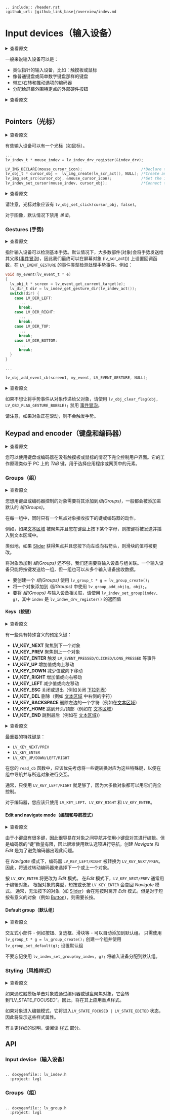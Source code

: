 ```eval_rst
.. include:: /header.rst 
:github_url: |github_link_base|/overview/indev.md
```
# Input devices（输入设备）

<details>
<summary>查看原文</summary>
<p>

An input device usually means:
- Pointer-like input device like touchpad or mouse
- Keypads like a normal keyboard or simple numeric keypad
- Encoders with left/right turn and push options
- External hardware buttons which are assigned to specific points on the screen
 
</p>
</details>

一般来说输入设备可以是：

- 类似指针的输入设备，比如：触摸板或鼠标
- 像普通键盘或简单数字键盘那样的键盘
- 带左/右转和推动选项的编码器
- 分配给屏幕外围特定点的外部硬件按钮


<details>
<summary>查看原文</summary>
<p>

``` important:: Before reading further, please read the [Porting](/porting/indev) section of Input devices
```

</p>
</details>

``` important:: 在进一步阅读之前，请阅读输入设备(Input devices)的 [Porting](/porting/indev) 部分
```

## Pointers（光标）

<details>
<summary>查看原文</summary>
<p>

Pointer input devices (like a mouse) can have a cursor.
 
</p>
</details>

有些输入设备可以有一个光标（如鼠标）。


```c
...
lv_indev_t * mouse_indev = lv_indev_drv_register(&indev_drv);

LV_IMG_DECLARE(mouse_cursor_icon);                          /*Declare the image file.*/
lv_obj_t * cursor_obj =  lv_img_create(lv_scr_act(), NULL); /*Create an image object for the cursor */
lv_img_set_src(cursor_obj, &mouse_cursor_icon);             /*Set the image source*/
lv_indev_set_cursor(mouse_indev, cursor_obj);               /*Connect the image  object to the driver*/

```

<details>
<summary>查看原文</summary>
<p>

Note that the cursor object should have `lv_obj_set_click(cursor_obj, false)`.
For images, *clicking* is disabled by default.
 
</p>
</details>

请注意，光标对象应该有 `lv_obj_set_click(cursor_obj, false)`。

对于图像，默认情况下禁用 *单击*。



### Gestures (手势)
<details>
<summary>查看原文</summary>
<p>

Pointer input devives can detect basic gestures. By default, most of the widgets send the gestures to its parent, so finally the gestures can be detected on the screen object in a form of an `LV_EVENT_GESTURE` event. For example:
 
</p>
</details>


指针输入设备可以检测基本手势。默认情况下，大多数部件(对象)会将手势发送给其父级([事件冒泡](https://www.bilibili.com/video/BV1Ya411r7K2?p=13))，因此我们最终可以在屏幕对象 (lv_scr_act()) 上设置回调函数，在 `LV_EVENT_GESTURE` 的事件类型检测处理手势事件。例如：


```c
void my_event(lv_event_t * e)
{
  lv_obj_t * screen = lv_event_get_current_target(e);
  lv_dir_t dir = lv_indev_get_gesture_dir(lv_indev_act());
  switch(dir) {
    case LV_DIR_LEFT:
      ...
      break;
    case LV_DIR_RIGHT:
      ...
      break;
    case LV_DIR_TOP:
      ...
      break;
    case LV_DIR_BOTTOM:
      ...
      break;
  }
}

...

lv_obj_add_event_cb(screen1, my_event, LV_EVENT_GESTURE, NULL);
```

<details>
<summary>查看原文</summary>
<p>

To prevent passing the gesture event to the parent from an obejct use `lv_obj_clear_flag(obj, LV_OBJ_FLAG_GESTURE_BUBBLE)`.

Note that, gestures are not triggered if an object is being scrolled.
 
</p>
</details>

如果不想让将手势事件从对象传递给父对象，请使用 `lv_obj_clear_flag(obj, LV_OBJ_FLAG_GESTURE_BUBBLE);` 禁用 [事件冒泡](https://www.bilibili.com/video/BV1Ya411r7K2?p=13)。

请注意，如果对象正在滚动，则不会触发手势。


## Keypad and encoder（键盘和编码器）

<details>
<summary>查看原文</summary>
<p>

You can fully control the user interface without touchpad or mouse using a keypad or encoder(s). It works similar to the *TAB* key on the PC to select the element in an application or a web page.
 
</p>
</details>

您可以使用键盘或编码器在没有触摸板或鼠标的情况下完全控制用户界面。它的工作原理类似于 PC 上的 *TAB* 键，用于选择应用程序或网页中的元素。

### Groups（组）

<details>
<summary>查看原文</summary>
<p>

The objects, you want to control with keypad or encoder, needs to be added to a *Group*.
In every group, there is exactly one focused object which receives the pressed keys or the encoder actions.
For example, if a [Text area](/widgets/core/textarea) is focused and you press some letter on a keyboard, the keys will be sent and inserted into the text area.
Similarly, if a [Slider](/widgets/core/slider) is focused and you press the left or right arrows, the slider's value will be changed.

You need to associate an input device with a group. An input device can send the keys to only one group but, a group can receive data from more than one input device too.

To create a group use `lv_group_t * g = lv_group_create()` and to add an object to the group use `lv_group_add_obj(g, obj)`.

To associate a group with an input device use `lv_indev_set_group(indev, g)`, where `indev` is the return value of `lv_indev_drv_register()`
 
</p>
</details>

您想用键盘或编码器控制的对象需要将其添加到*组(Groups)*，一般都会被添加进默认的 *组(Groups)*。

在每一组中，同时只有一个焦点对象接收按下的键或编码器的动作。

例如，如果[文本区域](/widgets/core/textarea) 被聚焦并且您在键盘上按下某个字母，则按键将被发送并插入到文本区域中。

类似地，如果 [Slider](/widgets/core/slider) 获得焦点并且您按下向左或向右箭头，则滑块的值将被更改。


将对象添加到 *组(Groups)* 还不够，我们还需要将输入设备与组关联。一个输入设备只能将按键发送给一组，但一组也可以从多个输入设备接收数据。

- 要创建一个 *组(Groups)* 使用 `lv_group_t * g = lv_group_create();` 
- 将一个对象添加到 *组(Groups)* 中使用 `lv_group_add_obj(g, obj);`。
- 要将 *组(Groups)* 与输入设备相关联，请使用 `lv_indev_set_group(indev, g)`，其中 `indev` 是 `lv_indev_drv_register()` 的返回值

#### Keys（按键）

<details>
<summary>查看原文</summary>
<p>

There are some predefined keys which have special meaning:
- **LV_KEY_NEXT** Focus on the next object
- **LV_KEY_PREV** Focus on the previous object
- **LV_KEY_ENTER** Triggers `LV_EVENT_PRESSED/CLICKED/LONG_PRESSED` etc. events
- **LV_KEY_UP** Increase value or move upwards
- **LV_KEY_DOWN** Decrease value or move downwards
- **LV_KEY_RIGHT** Increase value or move the the right
- **LV_KEY_LEFT** Decrease value or move the the left
- **LV_KEY_ESC**  Close or exit (E.g. close a [Drop down list](/widgets/core/dropdown))
- **LV_KEY_DEL**  Delete (E.g. a character on the right in a [Text area](/widgets/core/textarea))
- **LV_KEY_BACKSPACE** Delete a character on the left (E.g. in a [Text area](/widgets/core/textarea))
- **LV_KEY_HOME** Go to the beginning/top (E.g. in a [Text area](/widgets/core/textarea))
- **LV_KEY_END** Go to the end (E.g. in a [Text area](/widgets/core/textarea)))
 
</p>
</details>

有一些具有特殊含义的预定义键：
- **LV_KEY_NEXT** 聚焦到下一个对象
- **LV_KEY_PREV** 聚焦到上一个对象
- **LV_KEY_ENTER** 触发 `LV_EVENT_PRESSED/CLICKED/LONG_PRESSED` 等事件
- **LV_KEY_UP** 增加值或向上移动
- **LV_KEY_DOWN** 减少值或向下移动
- **LV_KEY_RIGHT** 增加值或向右移动
- **LV_KEY_LEFT** 减少值或向左移动
- **LV_KEY_ESC** 关闭或退出（例如关闭 [下拉列表](/widgets/core/dropdown)）
- **LV_KEY_DEL** 删除（例如 [文本区域](/widgets/core/textarea) 中右侧的字符）
- **LV_KEY_BACKSPACE** 删除左边的一个字符（例如在[文本区域](/widgets/core/textarea)）
- **LV_KEY_HOME** 跳到开头/顶部（例如在 [文本区域](/widgets/core/textarea)）
- **LV_KEY_END** 跳到最后（例如在 [文本区域](/widgets/core/textarea))）



<details>
<summary>查看原文</summary>
<p>

The most important special keys are `LV_KEY_NEXT/PREV`, `LV_KEY_ENTER` and `LV_KEY_UP/DOWN/LEFT/RIGHT`.
In your `read_cb` function, you should translate some of your keys to these special keys to navigate in the group and interact with the selected object.

Usually, it's enough to use only `LV_KEY_LEFT/RIGHT` because most of the objects can be fully controlled with them.

With an encoder, you should use only `LV_KEY_LEFT`, `LV_KEY_RIGHT`, and `LV_KEY_ENTER`.
 
</p>
</details>

最重要的特殊键是：

- `LV_KEY_NEXT/PREV`
- `LV_KEY_ENTER`
- `LV_KEY_UP/DOWN/LEFT/RIGHT` 

在您的 `read_cb` 函数中，应该优先考虑将一些键转换对应为这些特殊键，以便在组中导航并与所选对象进行交互。

通常，只使用 `LV_KEY_LEFT/RIGHT` 就足够了，因为大多数对象都可以用它们完全控制。

对于编码器，您应该只使用 `LV_KEY_LEFT`、`LV_KEY_RIGHT` 和 `LV_KEY_ENTER`。

#### Edit and navigate mode（编辑和导航模式）

<details>
<summary>查看原文</summary>
<p>

Since a keypad has plenty of keys, it's easy to navigate between the objects and edit them using the keypad. But the encoders have a limited number of "keys" and hence it is difficult to navigate using the default options. *Navigate* and *Edit* are created to avoid this problem with the encoders.

In *Navigate* mode, the encoders `LV_KEY_LEFT/RIGHT` is translated to `LV_KEY_NEXT/PREV`. Therefore the next or previous object will be selected by turning the encoder.
Pressing `LV_KEY_ENTER` will change to *Edit* mode.

In *Edit* mode, `LV_KEY_NEXT/PREV` is usually used to edit the object.
Depending on the object's type, a short or long press of `LV_KEY_ENTER` changes back to *Navigate* mode.
Usually, an object which can not be pressed (like a [Slider](/widgets/core/slider)) leaves *Edit* mode on short click. But with objects where short click has meaning (e.g. [Button](/widgets/core/btn)), a long press is required.
 
</p>
</details>

由于小键盘有很多键，因此很容易在对象之间导航并使用小键盘对其进行编辑。但是编码器的“键”数量有限，因此很难使用默认选项进行导航。创建 *Navigate* 和 *Edit* 是为了避免编码器出现此问题。

在 *Navigate* 模式下，编码器 `LV_KEY_LEFT/RIGHT` 被转换为 `LV_KEY_NEXT/PREV`。因此，将通过转动编码器来选择下一个或上一个对象。

按 `LV_KEY_ENTER` 将更改为 *Edit* 模式。
在*Edit* 模式下，`LV_KEY_NEXT/PREV` 通常用于编辑对象。
根据对象的类型，短按或长按 `LV_KEY_ENTER` 会变回 *Navigate* 模式。
通常，无法按下的对象（如 [Slider](/widgets/core/slider)）会在短按时离开 *Edit* 模式。但是对于短按有意义的对象（例如 [Button](/widgets/core/btn)），则需要长按。

#### Default group（默认组）

<details>
<summary>查看原文</summary>
<p>

Interactive widgets - such as buttons, checkboxes, sliders, etc - can be automatically added to a default group.
Just create a group with `lv_group_t * g = lv_group_create();` and set the default group with `lv_group_set_default(g);`

Don't forget to assign the input device(s) to the default group with ` lv_indev_set_group(my_indev, g);`.
 
</p>
</details>

交互式小部件 - 例如按钮、复选框、滑块等 - 可以自动添加到默认组。
只需使用 `lv_group_t * g = lv_group_create();` 创建一个组并使用 `lv_group_set_default(g);` 设置默认组

不要忘记使用 `lv_indev_set_group(my_indev, g);` 将输入设备分配到默认组。

### Styling（风格样式）

<details>
<summary>查看原文</summary>
<p>

If an object is focused either by clicking it via touchpad, or focused via an encoder or keypad it goes to `LV_STATE_FOCUSED`. Hence focused styles will be applied on it. 

If the object goes to edit mode it goes to `LV_STATE_FOCUSED | LV_STATE_EDITED` state so these style properties will be shown. 

For a more detaild description read the [Style](https://docs.lvgl.io/v7/en/html/overview/style.html) section.
 
</p>
</details>

如果通过触摸板单击对象或通过编码器或键盘聚焦对象，它会转到“LV_STATE_FOCUSED”。因此，将在其上应用重点样式。

如果对象进入编辑模式，它将进入`LV_STATE_FOCUSED | LV_STATE_EDITED` 状态，因此将显示这些样式属性。

有关更详细的说明，请阅读 [样式](https://docs.lvgl.io/v7/en/html/overview/style.html) 部分。

## API


### Input device（输入设备）

```eval_rst

.. doxygenfile:: lv_indev.h
  :project: lvgl

```

### Groups（组）

```eval_rst

.. doxygenfile:: lv_group.h
  :project: lvgl

```
